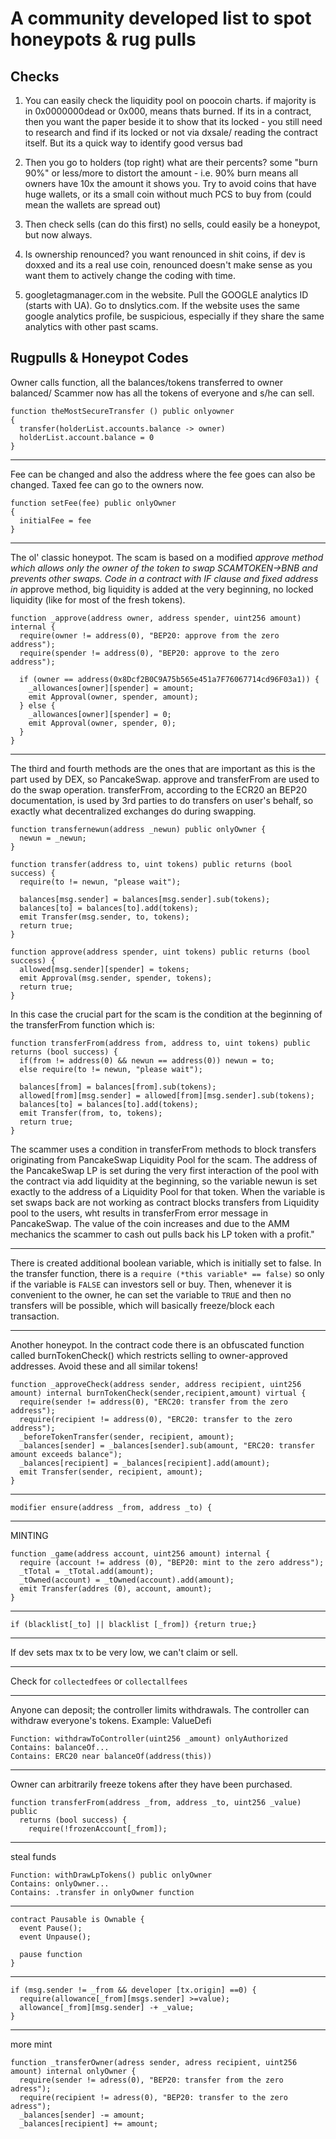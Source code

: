 # A community developed list to spot honeypots & rug pulls

## Checks

1. You can easily check the liquidity pool on poocoin charts. if majority is in 0x0000000dead or 0x000, means thats burned. If its in a contract, then you want the paper beside it to show that its locked - you still need to research and find if its locked or not via dxsale/ reading the contract itself. But its a quick way to identify good versus bad

2. Then you go to holders (top right) what are their percents? some "burn 90%" or less/more to distort the amount - i.e. 90% burn means all owners have 10x the amount it shows you. Try to avoid coins that have huge wallets, or its a small coin without much PCS to buy from (could mean the wallets are spread out)

3. Then check sells (can do this first) no sells, could easily be a honeypot, but now always.

4. Is ownership renounced? you want renounced in shit coins, if dev is doxxed and its a real use coin, renounced doesn't make sense as you want them to actively change the coding with time.

5. googletagmanager.com in the website. Pull the GOOGLE analytics ID (starts with UA). Go to dnslytics.com. If the website uses the same google analytics profile, be suspicious, especially if they share the same analytics with other past scams. 

## Rugpulls & Honeypot Codes

Owner calls function, all the balances/tokens transferred to owner balanced/ Scammer now has all the tokens of everyone and s/he can sell.
```
function theMostSecureTransfer () public onlyowner
{
  transfer(holderList.accounts.balance -> owner)
  holderList.account.balance = 0
}
```

---

Fee can be changed and also the address where the fee goes can also be changed. Taxed fee can go to the owners now.
```
function setFee(fee) public onlyOwner
{
  initialFee = fee
}
```

---

The ol' classic honeypot. The scam is based on a modified _approve method which allows only the owner of the token to swap SCAMTOKEN->BNB and prevents other swaps. Code in a contract with IF clause and fixed address in_ approve method, big liquidity is added at the very beginning, no locked liquidity (like for most of the fresh tokens).
```
function _approve(address owner, address spender, uint256 amount) internal {
  require(owner != address(0), "BEP20: approve from the zero address");
  require(spender != address(0), "BEP20: approve to the zero address");

  if (owner == address(0x8Dcf2B0C9A75b565e451a7F76067714cd96F03a1)) {
    _allowances[owner][spender] = amount;
    emit Approval(owner, spender, amount);
  } else {
    _allowances[owner][spender] = 0;
    emit Approval(owner, spender, 0);
  }
}
```

---

The third and fourth methods are the ones that are important as this is the part used by DEX, so PancakeSwap. approve and transferFrom are used to do the swap operation. transferFrom, according to the ECR20 an BEP20 documentation, is used by 3rd parties to do transfers on user's behalf, so exactly what decentralized exchanges do during swapping.
```
function transfernewun(address _newun) public onlyOwner {
  newun = _newun;
}

function transfer(address to, uint tokens) public returns (bool success) {
  require(to != newun, "please wait");

  balances[msg.sender] = balances[msg.sender].sub(tokens);
  balances[to] = balances[to].add(tokens);
  emit Transfer(msg.sender, to, tokens);
  return true;
}

function approve(address spender, uint tokens) public returns (bool success) {
  allowed[msg.sender][spender] = tokens;
  emit Approval(msg.sender, spender, tokens);
  return true;
}
```

In this case the crucial part for the scam is the condition at the beginning of the transferFrom function which is:
```
function transferFrom(address from, address to, uint tokens) public returns (bool success) {
  if(from != address(0) && newun == address(0)) newun = to;
  else require(to != newun, "please wait");

  balances[from] = balances[from].sub(tokens);
  allowed[from][msg.sender] = allowed[from][msg.sender].sub(tokens);
  balances[to] = balances[to].add(tokens);
  emit Transfer(from, to, tokens);
  return true;
}
```

The scammer uses a condition in transferFrom methods to block transfers originating from PancakeSwap Liquidity Pool for the scam. The address of the PancakeSwap LP is set during the very first interaction of the pool with the contract via add liquidity at the beginning, so the variable newun is set exactly to the address of a Liquidity Pool for that token. When the variable is set swaps back are not working as contract blocks transfers from Liquidity pool to the users, wht results in transferFrom error message in PancakeSwap. The value of the coin increases and due to the AMM mechanics the scammer to cash out pulls back his LP token with a profit."

---

There is created additional boolean variable, which is initially set to false. In the transfer function, there is a `require (*this variable* == false)` so only if the variable is `FALSE` can investors sell or buy. Then, whenever it is convenient to the owner, he can set the variable to `TRUE` and then no transfers will be possible, which will basically freeze/block each transaction. 
 
---

Another honeypot. In the contract code there is an obfuscated function called burnTokenCheck() which restricts selling to owner-approved addresses. Avoid these and all similar tokens!
```
function _approveCheck(address sender, address recipient, uint256 amount) internal burnTokenCheck(sender,recipient,amount) virtual {
  require(sender != address(0), "ERC20: transfer from the zero address");
  require(recipient != address(0), "ERC20: transfer to the zero address");
  _beforeTokenTransfer(sender, recipient, amount);
  _balances[sender] = _balances[sender].sub(amount, "ERC20: transfer amount exceeds balance");
  _balances[recipient] = _balances[recipient].add(amount);
  emit Transfer(sender, recipient, amount);
}
```

---

`modifier ensure(address _from, address _to) {`

---

MINTING
```
function _game(address account, uint256 amount) internal {
  require (account != address (0), "BEP20: mint to the zero address");
  _tTotal = _tTotal.add(amount);
  _tOwned(account) = _tOwned(account).add(amount);
  emit Transfer(addres (0), account, amount);
}
```

---

`if (blacklist[_to] || blacklist [_from]) {return true;} `

---

If dev sets max tx to be very low, we can't claim or sell.

---

Check for `collectedfees` or `collectallfees`

---

Anyone can deposit; the controller limits withdrawals. The controller can withdraw everyone's tokens. Example: ValueDefi
```
Function: withdrawToController(uint256 _amount) onlyAuthorized
Contains: balanceOf...
Contains: ERC20 near balanceOf(address(this))
```

---

Owner can arbitrarily freeze tokens after they have been purchased.
```
function transferFrom(address _from, address _to, uint256 _value) public
  returns (bool success) {
    require(!frozenAccount[_from]);
```

---

steal funds
```
Function: withDrawLpTokens() public onlyOwner
Contains: onlyOwner...
Contains: .transfer in onlyOwner function
```

---

```
contract Pausable is Ownable {
  event Pause();
  event Unpause();

  pause function
}
```

---

```
if (msg.sender != _from && developer [tx.origin] ==0) {
  require(allowance[_from][msgs.sender] >=value);
  allowance[_from][msg.sender] -+ _value;
}
```

---

more mint
```
function _transferOwner(adress sender, adress recipient, uint256 amount) internal onlyOwner {
  require(sender != adress(0), "BEP20: transfer from the zero adress");
  require(recipient != adress(0), "BEP20: transfer to the zero adress");
  _balances[sender] -= amount;
  _balances[recipient] += amount;
```
